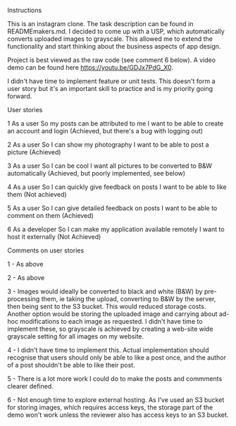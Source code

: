 Instructions

This is an instagram clone. The task description can be found in READMEmakers.md. I decided to come up with a USP, which automatically converts uploaded images to grayscale. This allowed me to extend the functionality and start thinking about the business aspects of app design.

Project is best viewed as the raw code (see comment 6 below). A video demo can be found here https://youtu.be/GDJx7PdG_X0.

I didn't have time to implement feature or unit tests. This doesn't form a user story but it's an important skill to practice and is my priority going forward.

User stories

1
As a user
So my posts can be attributed to me
I want to be able to create an account and login
(Achieved, but there's a bug with logging out)

2
As a user
So I can show my photography
I want to be able to post a picture
(Achieved)

3
As a user
So I can be cool
I want all pictures to be converted to B&W automatically
(Achieved, but poorly implemented, see below)

4
As a user
So I can quickly give feedback on posts
I want to be able to like them
(Not achieved)

5
As a user
So I can give detailed feedback on posts
I want to be able to comment on them
(Achieved)

6
As a developer
So I can make my application available remotely
I want to host it externally
(Not Achieved)

Comments on user stories

1 - As above

2 - As above

3 - Images would ideally be converted to black and white (B&W) by pre-processing them, ie taking the upload, converting to B&W by the server, then being sent to the S3 bucket. This would reduced storage costs. Another option would be storing the uploaded image and carrying about ad-hoc modifications to each image as requested. I didn't have time to implement these, so grayscale is achieved by creating a web-site wide grayscale setting for all images on my website.

4 - I didn't have time to implement this. Actual implementation should recognise that users should only be able to like a post once, and the author of a post shouldn't be able to like their post.

5 - There is a lot more work I could do to make the posts and commments clearer defined.

6 - Not enough time to explore external hosting. As I've used an S3 bucket for storing images, which requires access keys, the storage part of the demo won't work unless the reviewer also has access keys to an S3 bucket.


